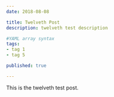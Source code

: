 ```yaml
---
date: 2018-08-08

title: Twelveth Post
description: twelveth test description

#YAML array syntax
tags:
- tag 1
- tag 5

published: true

---
```


This is the twelveth test post.
